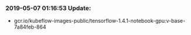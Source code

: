 ### 2019-05-07 01:16:53 Update:

- gcr.io/kubeflow-images-public/tensorflow-1.4.1-notebook-gpu:v-base-7a84feb-864
